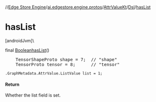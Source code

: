 //[Edge Store Engine](../../../../index.md)/[ai.edgestore.engine.protos](../../index.md)/[AttrValueKt](../index.md)/[Dsl](index.md)/[hasList](has-list.md)

# hasList

[androidJvm]\

final [Boolean](https://developer.android.com/reference/kotlin/java/lang/Boolean.html)[hasList](has-list.md)()

<pre>
    TensorShapeProto shape = 7;  // "shape"
    TensorProto tensor = 8;      // "tensor"
</pre>

<code>.GraphMetadata.AttrValue.ListValue list = 1;</code>

#### Return

Whether the list field is set.
